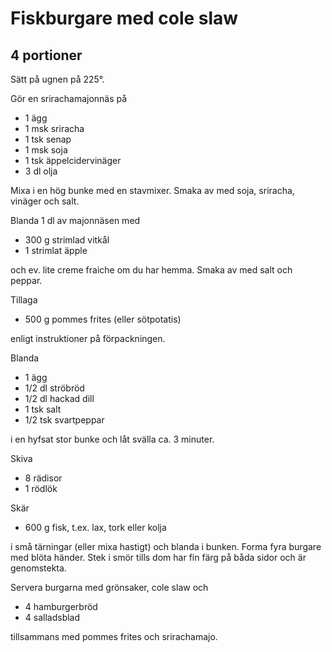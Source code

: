 # Fiskburgare med cole slaw

## 4 portioner

Sätt på ugnen på 225°.

Gör en srirachamajonnäs på

- 1 ägg
- 1 msk sriracha
- 1 tsk senap
- 1 msk soja
- 1 tsk äppelcidervinäger
- 3 dl olja

Mixa i en hög bunke med en stavmixer. Smaka av med soja, sriracha, vinäger och salt.

Blanda 1 dl av majonnäsen med

- 300 g strimlad vitkål
- 1 strimlat äpple

och ev. lite creme fraiche om du har hemma. Smaka av med salt och peppar.

Tillaga

- 500 g pommes frites (eller sötpotatis)

enligt instruktioner på förpackningen.

Blanda

- 1 ägg
- 1/2 dl ströbröd
- 1/2 dl hackad dill
- 1 tsk salt
- 1/2 tsk svartpeppar

i en hyfsat stor bunke och låt svälla ca. 3 minuter.

Skiva

- 8 rädisor
- 1 rödlök

Skär

- 600 g fisk, t.ex. lax, tork eller kolja

i små tärningar (eller mixa hastigt) och blanda i bunken. Forma fyra burgare med blöta händer. Stek i smör tills dom har fin färg på båda sidor och är genomstekta.

Servera burgarna med grönsaker, cole slaw och

- 4 hamburgerbröd
- 4 salladsblad

tillsammans med pommes frites och srirachamajo.
